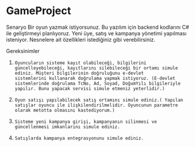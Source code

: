 # GameProject
 Senaryo
 Bir oyun yazmak istiyorsunuz. Bu yazılım için backend kodlarını C# ile geliştirmeyi planlıyoruz.
 Yeni üye, satış ve kampanya yönetimi yapılması isteniyor. Nesnelere ait özellikleri istediğiniz 
 gibi verebilirsiniz.

 Gereksinimler

 1.     Oyuncuların sisteme kayıt olabileceği, bilgilerini güncelleyebileceği, kayıtlarını silebileceği bir ortamı simule ediniz. Müşteri bilgilerinin doğruluğunu e-devlet         sistemlerini kullanarak doğrulama yapmak istiyoruz. (E-devlet sistemlerinde doğrulama TcNo, Ad, Soyad, DoğumYılı bilgileriyle yapılır. Bunu yapacak servisi simule etmeniz yeterlidir.)

 2.     Oyun satışı yapılabilecek satış ortamını simule ediniz.( Yapılan satışlar oyuncu ile ilişkilendirilmelidir. Oyuncunun parametre olarak metotta olmasını kastediyorum.)

 3.     Sisteme yeni kampanya girişi, kampanyanın silinmesi ve güncellenmesi imkanlarını simule ediniz.

 4.     Satışlarda kampanya entegrasyonunu simule ediniz.
